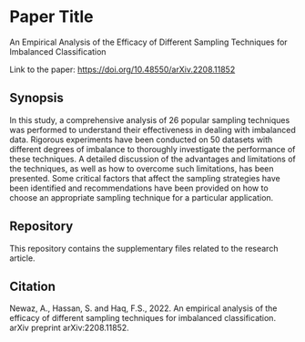 
# Paper Title

An Empirical Analysis of the Efficacy of Different Sampling Techniques for Imbalanced Classification

Link to the paper: https://doi.org/10.48550/arXiv.2208.11852 


## Synopsis

In this study, a comprehensive analysis of 26 popular sampling techniques was performed to understand their effectiveness in dealing with imbalanced data. Rigorous experiments have been conducted on 50 datasets with different degrees of imbalance to thoroughly investigate the performance of these techniques. A detailed discussion of the advantages and limitations of the techniques, as well as how to overcome such limitations, has been presented. Some critical factors that affect the sampling strategies have been identified and recommendations have been provided on how to choose an appropriate sampling technique for a particular application.
## Repository

This repository contains the supplementary files related to the research article.
## Citation

Newaz, A., Hassan, S. and Haq, F.S., 2022. An empirical analysis of the efficacy of different sampling techniques for imbalanced classification. arXiv preprint arXiv:2208.11852.
